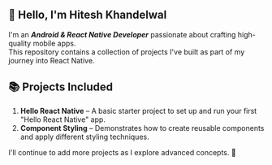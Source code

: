 ## 👋 Hello, I'm Hitesh Khandelwal

I'm an ***Android & React Native Developer*** passionate about crafting high-quality mobile apps.  
This repository contains a collection of projects I've built as part of my journey into React Native.

## 📚 Projects Included

1. **Hello React Native** – A basic starter project to set up and run your first "Hello React Native" app.
2. **Component Styling** – Demonstrates how to create reusable components and apply different styling techniques.

I'll continue to add more projects as I explore advanced concepts. 🚀

